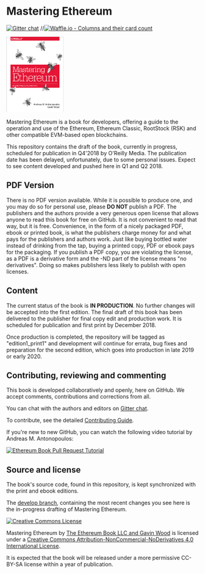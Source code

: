 # Mastering Ethereum

[![Gitter chat](https://badges.gitter.im/gitterHQ/gitter.png)](https://gitter.im/ethereumbook/Lobby)
//[![Waffle.io - Columns and their card count](https://badge.waffle.io/ethereumbook/ethereumbook.svg?columns=all)](https://waffle.io/ethereumbook/ethereumbook)

![Mastering Ethereum Cover](images/cover_thumb.png)

Mastering Ethereum is a book for developers, offering a guide to the operation and use of the Ethereum, Ethereum Classic, RootStock (RSK) and other compatible EVM-based open blockchains.

This repository contains the draft of the book, currently in progress, scheduled for publication in Q4'2018 by O'Reilly Media. The publication date has been delayed, unfortunately, due to some personal issues. Expect to see content developed and pushed here in Q1 and Q2 2018.

## PDF Version

There is no PDF version available. While it is possible to produce one, and you may do so for personal use, please **DO NOT** publish a PDF. The publishers and the authors provide a very generous open license that allows anyone to read this book for free on GitHub. It is not convenient to read that way, but it is free. Convenience, in the form of a nicely packaged PDF, ebook or printed book, is what the publishers charge money for and what pays for the publishers and authors work. Just like buying bottled water instead of drinking from the tap, buying a printed copy, PDF or ebook pays for the packaging. If you publish a PDF copy, you are violating the license, as a PDF is a derivative form and the -ND part of the license means "no derivatives". Doing so makes publishers less likely to publish with open licenses.

## Content

The current status of the book is **IN PRODUCTION**. No further changes will be accepted into the first edition. The final draft of this book has been delivered to the publisher for final copy edit and production work. It is scheduled for publication and first print by December 2018.

Once production is completed, the repository will be tagged as "edition1_print1" and development will continue for errata, bug fixes and preparation for the second edition, which goes into production in late 2019 or early 2020.

## Contributing, reviewing and commenting

This book is developed collaboratively and openly, here on GitHub. We accept comments, contributions and corrections from all.

You can chat with the authors and editors on [Gitter chat](https://gitter.im/ethereumbook/Lobby).

To contribute, see the detailed [Contributing Guide](./CONTRIBUTING.md).

If you're new to new GitHub, you can watch the following video tutorial by Andreas M. Antonopoulos:

[![Ethereum Book Pull Request Tutorial](https://img.youtube.com/vi/IBYHohWm_5w/0.jpg)](https://www.youtube.com/watch?v=IBYHohWm_5w)

## Source and license

The book's source code, found in this repository, is kept synchronized with the print and ebook editions.

The [develop branch](https://github.com/ethereumbook/ethereumbook/tree/develop), containing the most recent changes you see here is the in-progress drafting of Mastering Ethereum.

[![Creative Commons License](https://i.creativecommons.org/l/by-nc-nd/4.0/88x31.png)](https://creativecommons.org/licenses/by-nc-nd/4.0/)

<span xmlns:dct="http://purl.org/dc/terms/" property="dct:title">Mastering Ethereum</span> by <a xmlns:cc="http://creativecommons.org/ns#" href="https://antonopoulos.com/" property="cc:attributionName" rel="cc:attributionURL">The Ethereum Book LLC and Gavin Wood</a> is licensed under a <a rel="license" href="http://creativecommons.org/licenses/by-nc-nd/4.0/">Creative Commons Attribution-NonCommercial-NoDerivatives 4.0 International License</a>.

It is expected that the book will be released under a more permissive CC-BY-SA license within a year of publication.
